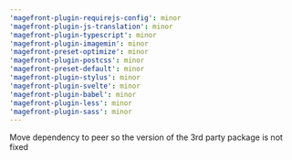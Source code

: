 ```yaml
---
'magefront-plugin-requirejs-config': minor
'magefront-plugin-js-translation': minor
'magefront-plugin-typescript': minor
'magefront-plugin-imagemin': minor
'magefront-preset-optimize': minor
'magefront-plugin-postcss': minor
'magefront-preset-default': minor
'magefront-plugin-stylus': minor
'magefront-plugin-svelte': minor
'magefront-plugin-babel': minor
'magefront-plugin-less': minor
'magefront-plugin-sass': minor
---
```


Move dependency to peer so the version of the 3rd party package is not fixed
